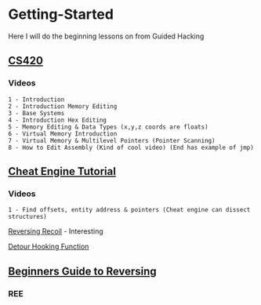 # Getting-Started

Here I will do the beginning lessons on from Guided Hacking

## [CS420](https://guidedhacking.com/threads/squally-cs420-game-hacking-course.14191/)

### Videos
	1 - Introduction
	2 - Introduction Memory Editing
	3 - Base Systems
	4 - Introduction Hex Editing
	5 - Memory Editing & Data Types (x,y,z coords are floats)
	6 - Virtual Memory Introduction
	7 - Virtual Memory & Multilevel Pointers (Pointer Scanning)
	8 - How to Edit Assembly (Kind of cool video) (End has example of jmp)


## [Cheat Engine Tutorial](https://guidedhacking.com/threads/how-to-hack-any-game-cheat-engine.7194/)

### Videos
	1 - Find offsets, entity address & pointers (Cheat engine can dissect structures)

[Reversing Recoil](https://guidedhacking.com/threads/reverse-engineering-tutorial-assault-cube-recoil.11970/) - Interesting

[Detour Hooking Function](https://guidedhacking.com/threads/c-detour-hooking-function-tutorial.7930/)
	

## [Beginners Guide to Reversing](https://guidedhacking.com/threads/ghb2-beginners-guide-to-reverse-engineering.13446/)

### REE
